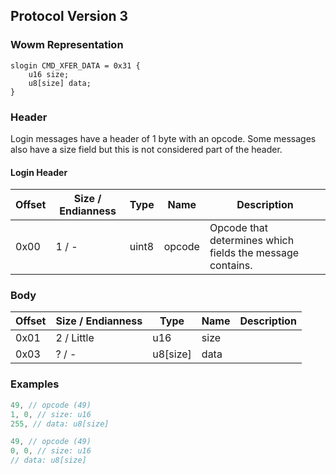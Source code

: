 ## Protocol Version 3

### Wowm Representation
```rust,ignore
slogin CMD_XFER_DATA = 0x31 {
    u16 size;
    u8[size] data;
}
```
### Header
Login messages have a header of 1 byte with an opcode. Some messages also have a size field but this is not considered part of the header.

#### Login Header
| Offset | Size / Endianness | Type   | Name   | Description |
| ------ | ----------------- | ------ | ------ | ----------- |
| 0x00   | 1 / -             | uint8  | opcode | Opcode that determines which fields the message contains.|
### Body
| Offset | Size / Endianness | Type | Name | Description |
| ------ | ----------------- | ---- | ---- | ----------- |
| 0x01 | 2 / Little | u16 | size |  |
| 0x03 | ? / - | u8[size] | data |  |
### Examples
```c
49, // opcode (49)
1, 0, // size: u16
255, // data: u8[size]
```
```c
49, // opcode (49)
0, 0, // size: u16
// data: u8[size]
```
